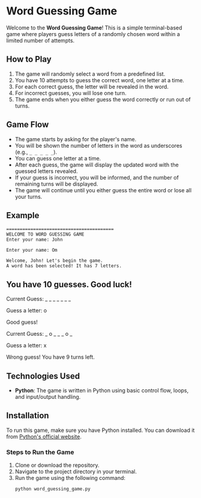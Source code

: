 # Word Guessing Game

Welcome to the **Word Guessing Game**! This is a simple terminal-based game where players guess letters of a randomly chosen word within a limited number of attempts.

## How to Play

1. The game will randomly select a word from a predefined list.
2. You have 10 attempts to guess the correct word, one letter at a time.
3. For each correct guess, the letter will be revealed in the word.
4. For incorrect guesses, you will lose one turn.
5. The game ends when you either guess the word correctly or run out of turns.

## Game Flow

- The game starts by asking for the player's name.
- You will be shown the number of letters in the word as underscores (e.g., `_ _ _ _ _`).
- You can guess one letter at a time.
- After each guess, the game will display the updated word with the guessed letters revealed.
- If your guess is incorrect, you will be informed, and the number of remaining turns will be displayed.
- The game will continue until you either guess the entire word or lose all your turns.

## Example
```
======================================== 
WELCOME TO WORD GUESSING GAME
Enter your name: John

Enter your name: Om

Welcome, John! Let's begin the game.
A word has been selected! It has 7 letters.
```
## You have 10 guesses. Good luck!
Current Guess: _ _ _ _ _ _ _

Guess a letter: o

Good guess!

Current Guess: _ o _ _ _ o _

Guess a letter: x

Wrong guess! You have 9 turns left.


## Technologies Used

- **Python**: The game is written in Python using basic control flow, loops, and input/output handling.

## Installation

To run this game, make sure you have Python installed. You can download it from [Python's official website](https://www.python.org/).

### Steps to Run the Game

1. Clone or download the repository.
2. Navigate to the project directory in your terminal.
3. Run the game using the following command:
   ```bash
   python word_guessing_game.py
